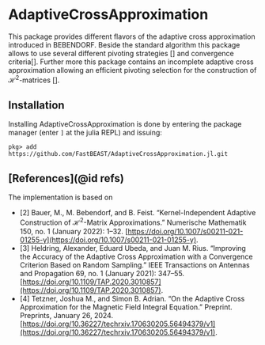 # AdaptiveCrossApproximation

This package provides different flavors of the adaptive cross approximation introduced in BEBENDORF.
Beside the standard algorithm this package allows to use several different pivoting strategies [] and convergence criteria[].
Further more this package contains an incomplete adaptive cross approximation allowing an efficient pivoting selection for the construction of $\mathcal{H}^2$-matrices [].

## Installation 
Installing AdaptiveCrossApproximation is done by entering the package manager (enter `]` at the julia REPL) and issuing:

```
pkg> add https://github.com/FastBEAST/AdaptiveCrossApproximation.jl.git
```


## [References](@id refs)
The implementation is based on
- [2] Bauer, M., M. Bebendorf, and B. Feist. “Kernel-Independent Adaptive Construction of $\mathcal {H}^2$-Matrix Approximations.” Numerische Mathematik 150, no. 1 (January 2022): 1–32. [https://doi.org/10.1007/s00211-021-01255-y](https://doi.org/10.1007/s00211-021-01255-y).
- [3] Heldring, Alexander, Eduard Ubeda, and Juan M. Rius. “Improving the Accuracy of the Adaptive Cross Approximation with a Convergence Criterion Based on Random Sampling.” IEEE Transactions on Antennas and Propagation 69, no. 1 (January 2021): 347–55. [https://doi.org/10.1109/TAP.2020.3010857](https://doi.org/10.1109/TAP.2020.3010857).
- [4] Tetzner, Joshua M., and Simon B. Adrian. “On the Adaptive Cross Approximation for the Magnetic Field Integral Equation.” Preprint. Preprints, January 26, 2024. [https://doi.org/10.36227/techrxiv.170630205.56494379/v1](https://doi.org/10.36227/techrxiv.170630205.56494379/v1).